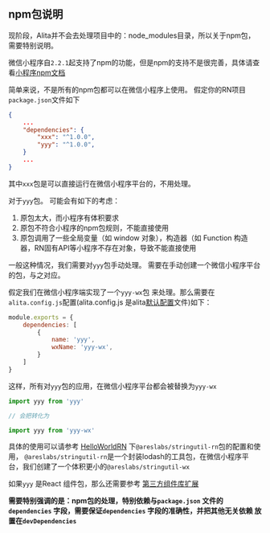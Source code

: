 ## npm包说明

现阶段，Alita并不会去处理项目中的：node_modules目录，所以关于npm包，需要特别说明。 

微信小程序自`2.2.1`起支持了npm的功能，但是npm的支持不是很完善，具体请查看[小程序npm文档](https://developers.weixin.qq.com/miniprogram/dev/devtools/npm.html)

简单来说，不是所有的npm包都可以在微信小程序上使用。 假定你的RN项目 `package.json`文件如下

```json
{
    ...
    "dependencies": {
        "xxx": "^1.0.0",
        "yyy": "^1.0.0",
    }
    ...
}

```

其中`xxx`包是可以直接运行在微信小程序平台的，不用处理。 

对于`yyy`包。 可能会有如下的考虑： 

1. 原包太大，而小程序有体积要求
2. 原包不符合小程序的npm包规则，不能直接使用
3. 原包调用了一些全局变量（如 window 对象），构造器（如 Function 构造器，RN固有API等小程序不存在对象，导致不能直接使用

一般这种情况，我们需要对`yyy`包手动处理。 需要在手动创建一个微信小程序平台的包，与之对应。

假定我们在微信小程序端实现了一个`yyy-wx`包 来处理。那么需要在`alita.config.js`配置(alita.config.js 是alita[默认配置](./配置文件.md)文件)如下：

```javascript
module.exports = {
    dependencies: [
        {
            name: 'yyy',
            wxName: 'yyy-wx',
        }
    ]
}
```
这样，所有对`yyy`包的应用，在微信小程序平台都会被替换为`yyy-wx`

```javascript
import yyy from 'yyy'

// 会把转化为

import yyy from 'yyy-wx'
```


具体的使用可以请参考 [HelloWorldRN](https://github.com/areslabs/alita/tree/master/examples/HelloWorldRN) 下`@areslabs/stringutil-rn`包的配置和使用，
`@areslabs/stringutil-rn`是一个封装lodash的工具包，在微信小程序平台，我们创建了一个体积更小的`@areslabs/stringutil-wx`

如果`yyy` 是React 组件包，那么还需要参考 [第三方组件库扩展](./第三方组件库扩展.md)

**需要特别强调的是：npm包的处理，特别依赖与`package.json` 文件的`dependencies` 字段，需要保证`dependencies` 字段的准确性，并把其他无关依赖
放置在`devDependencies`**
